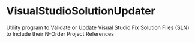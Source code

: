 # VisualStudioSolutionUpdater
Utility program to Validate or Update Visual Studio Fix Solution Files (SLN) to Include their N-Order Project References
